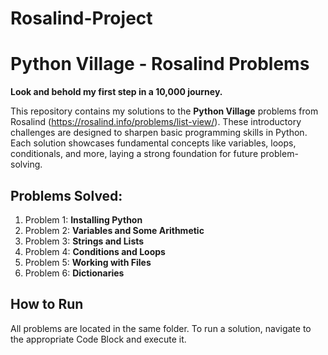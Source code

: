 # Rosalind-Project
# Python Village - Rosalind Problems

**Look and behold my first step in a 10,000 journey.**

This repository contains my solutions to the **Python Village** problems from Rosalind (https://rosalind.info/problems/list-view/). These introductory challenges are designed to sharpen basic programming skills in Python. Each solution showcases fundamental concepts like variables, loops, conditionals, and more, laying a strong foundation for future problem-solving.

## Problems Solved:
1. Problem 1: **Installing Python**
2. Problem 2: **Variables and Some Arithmetic**
3. Problem 3: **Strings and Lists**
4. Problem 4: **Conditions and Loops**
5. Problem 5: **Working with Files**
6. Problem 6: **Dictionaries**

## How to Run
All problems are located in the same folder. To run a solution, navigate to the appropriate Code Block and execute it.
